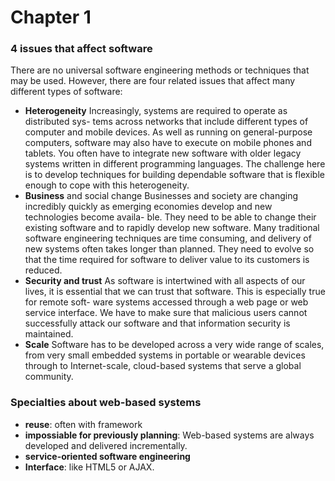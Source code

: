 # Chapter 1
### 4 issues that affect software
There are no universal software engineering methods or techniques that may be used. However,
there are four related issues that affect many different types of software:
* __Heterogeneity__ Increasingly, systems are required to operate as distributed sys-
tems across networks that include different types of computer and mobile
devices. As well as running on general-purpose computers, software may also
have to execute on mobile phones and tablets. You often have to integrate new
software with older legacy systems written in different programming languages.
The challenge here is to develop techniques for building dependable software
that is flexible enough to cope with this heterogeneity.
* __Business__ and social change Businesses and society are changing incredibly
quickly as emerging economies develop and new technologies become availa-
ble. They need to be able to change their existing software and to rapidly
develop new software. Many traditional software engineering techniques are
time consuming, and delivery of new systems often takes longer than planned.
They need to evolve so that the time required for software to deliver value to its
customers is reduced.
* __Security and trust__ As software is intertwined with all aspects of our lives, it is
essential that we can trust that software. This is especially true for remote soft-
ware systems accessed through a web page or web service interface. We have to
make sure that malicious users cannot successfully attack our software and that
information security is maintained.
* __Scale__ Software has to be developed across a very wide range of scales, from
very small embedded systems in portable or wearable devices through to
Internet-scale, cloud-based systems that serve a global community.
### Specialties about web-based systems
* __reuse__: often with framework
* __impossiable for previously planning__: Web-based systems are always developed and delivered incrementally.
* __service-oriented software engineering__
* __Interface__: like HTML5 or AJAX.
  

